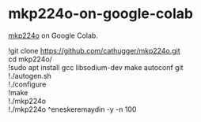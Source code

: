 # mkp224o-on-google-colab
[mkp224o](https://github.com/cathugger/mkp224o) on Google Colab.

!git clone https://github.com/cathugger/mkp224o.git  
cd mkp224o/  
!sudo apt install gcc libsodium-dev make autoconf git  
!./autogen.sh  
!./configure  
!make  
!./mkp224o  
!./mkp224o ^eneskeremaydin -y -n 100  
